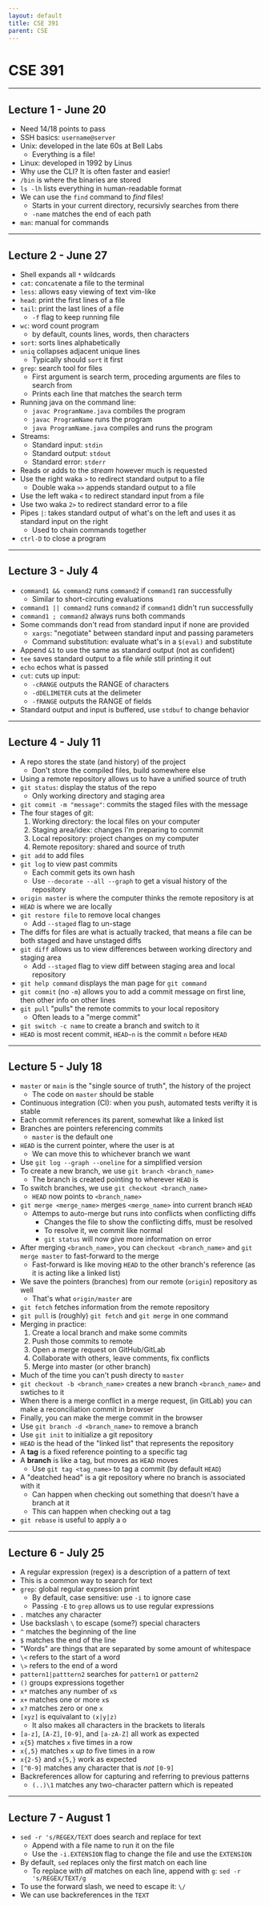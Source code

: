 ```yaml
---
layout: default
title: CSE 391
parent: CSE
---
```


# CSE 391

---

## Lecture 1 - June 20

- Need 14/18 points to pass
- SSH basics: `username@server`
- Unix: developed in the late 60s at Bell Labs
    - Everything is a file!
- Linux: developed in 1992 by Linus
- Why use the CLI? It is often faster and easier!
- `/bin` is where the binaries are stored
- `ls -lh` lists everything in `h`uman-readable format
- We can use the `find` command to *find* files!
    - Starts in your current directory, recursivly searches from there
    - `-name` matches the end of each path
- `man`: manual for commands

---

## Lecture 2 - June 27

- Shell expands all `*` wildcards
- `cat`: con`cat`enate a file to the terminal
- `less`: allows easy viewing of text vim-like
- `head`: print the first lines of a file
- `tail`: print the last lines of a file
    - `-f` flag to keep running file
- `wc`: word count program
    - by default, counts lines, words, then characters
- `sort`: sorts lines alphabetically
- `uniq` collapses adjacent unique lines
    - Typically should `sort` it first
- `grep`: search tool for files
    - First argument is search term, proceding arguments are files to search from
    - Prints each line that matches the search term
- Running java on the command line:
    - `javac ProgramName.java` combiles the program
    - `javac ProgramName` runs the program
    - `java ProgramName.java` compiles and runs the program
- Streams:
    - Standard input: `stdin`
    - Standard output: `stdout`
    - Standard error: `stderr`
- Reads or adds to the *stream* however much is requested
- Use the right waka `>` to redirect standard output to a file
    - Double waka `>>` appends standard output to a file
- Use the left waka `<` to redirect standard input from a file
- Use two waka `2>` to redirect standard error to a file
- Pipes `|`: takes standard output of what's on the left and uses it as standard input on the right
    - Used to chain commands together
- `ctrl-D` to close a program

---

## Lecture 3 - July 4

- `command1 && command2` runs `command2` if `command1` ran successfully
    - Similar to short-circuting evaluations
- `command1 || command2` runs `command2` if `command1` didn't run successfully
- `command1 ; command2` always runs both commands
- Some commands don't read from standard input if none are provided
    - `xargs`: "negotiate" between standard input and passing parameters
    - Command substitution: evaluate what's in a `$(eval)` and substitute
- Append `&1` to use the same as standard output (not as confident)
- `tee` saves standard output to a file *while* still printing it out
- `echo` echos what is passed
- `cut`: cuts up input:
    - `-cRANGE` outputs the RANGE of characters
    - `-dDELIMETER` cuts at the delimeter
    - `-fRANGE` outputs the RANGE of fields
- Standard output and input is buffered, use `stdbuf` to change behavior

---

## Lecture 4 - July 11

- A repo stores the state (and history) of the project
    - Don't store the compiled files, build somewhere else
- Using a remote repository allows us to have a unified source of truth
- `git status`: display the status of the repo
    - Only working directory and staging area
- `git commit -m "message"`: commits the staged files with the message
- The four stages of git:
    1. Working directory: the local files on your computer
    2. Staging area/idex: changes I'm preparing to commit
    3. Local repository: project changes on my computer
    4. Remote repository: shared and source of truth
- `git add` to add files
- `git log` to view past commits
    - Each commit gets its own hash
    - Use `--decorate --all --graph` to get a visual history of the repository
- `origin master` is where the computer thinks the remote repository is at
- `HEAD` is where we are locally
- `git restore file` to remove local changes
    - Add `--staged` flag to un-stage
- The diffs for files are what is actually tracked, that means a file can be both staged and have unstaged diffs
- `git diff` allows us to view differences between working directory and staging area
    - Add `--staged` flag to view diff between staging area and local repository
- `git help command` displays the man page for `git command`
- `git commit` (no `-m`) allows you to add a commit message on first line, then other info on other lines
- `git pull` "pulls" the remote commits to your local repository
    - Often leads to a "merge commit"
- `git switch -c name` to create a branch and switch to it
- `HEAD` is most recent commit, `HEAD~n` is the commit `n` before `HEAD`

---

## Lecture 5 - July 18

- `master` or `main` is the "single source of truth", the history of the project
    - The code on `master` should be stable
- Continuous integration (CI): when you push, automated tests verifty it is stable
- Each commit references its parent, somewhat like a linked list
- Branches are pointers referencing commits
    - `master` is the default one
- `HEAD` is the current pointer, where the user is at
    - We can move this to whichever branch we want
- Use `git log --graph --oneline` for a simplified version
- To create a new branch, we use `git branch <branch_name>`
    - The branch is created pointing to wherever `HEAD` is
- To switch branches, we use `git checkout <branch_name>`
    - `HEAD` now points to `<branch_name>`
- `git merge <merge_name>` merges `<merge_name>` into current branch `HEAD`
    - Attemps to auto-merge but runs into conflicts when conflicting diffs
        - Changes the file to show the conflicting diffs, must be resolved
        - To resolve it, we commit like normal
        - `git status` will now give more information on error
- After merging `<branch_name>`, you can `checkout <branch_name>` and `git merge master` to fast-forward to the merge
    - Fast-forward is like moving `HEAD` to the other branch's reference (as it is acting like a linked list)
- We save the pointers (branches) from our remote (`origin`) repository as well
    - That's what `origin/master` are
- `git fetch` fetches information from the remote repository
- `git pull` is (roughly) `git fetch` and `git merge` in one command
- Merging in practice:
    1. Create a local branch and make some commits
    2. Push those commits to remote
    3. Open a merge request on GitHub/GitLab
    4. Collaborate with others, leave comments, fix conflicts
    5. Merge into master (or other branch)
- Much of the time you can't push directy to `master`
- `git checkout -b <branch_name>` creates a new branch `<branch_name>` and swtiches to it
- When there is a merge conflict in a merge request, (in GitLab) you can make a reconciliation commit in browser
- Finally, you can make the merge commit in the browser
- Use `git branch -d <branch_name>` to remove a branch
- Use `git init` to initialize a git repository
- `HEAD` is the head of the "linked list" that represents the repository
- A **tag** is a fixed reference pointing to a specific tag
- A **branch** is like a tag, but moves as `HEAD` moves
    - Use `git tag <tag_name>` to tag a commit (by default `HEAD`)
- A "deatched head" is a git repository where no branch is associated with it
    - Can happen when checking out something that doesn't have a branch at it
    - This can happen when checking out a tag
- `git rebase` is useful to apply a o

---

## Lecture 6 - July 25

- A regular expression (regex) is a description of a pattern of text
- This is a common way to search for text
- `grep`: global regular expression print
    - By default, case sensitive: use `-i` to ignore case
    - Passing `-E` to `grep` allows us to use regular expressions
- `.` matches any character
- Use backslash `\` to escape (some?) special characters
- `^` matches the beginning of the line
- `$` matches the end of the line
- "Words" are things that are separated by some amount of whitespace
- `\<` refers to the start of a word
- `\>` refers to the end of a word
- `pattern1|patttern2` searches for `pattern1` or `pattern2`
- `()` groups expressions together 
- `x*` matches any number of `x`s
- `x+` matches one or more `x`s
- `x?` matches zero or one `x`
- `[xyz]` is equivalant to `(x|y|z)`
    - It also makes all characters in the brackets to literals
- `[a-z]`, `[A-Z]`, `[0-9]`, and `[a-zA-Z]` all work as expected
- `x{5}` matches `x` five times in a row
- `x{,5}` matches `x` *up to* five times in a row
- `x{2-5}` and `x{5,}` work as expected
- `[^0-9]` matches any character that is *not* `[0-9]`
- Backreferences allow for capturing and referring to previous patterns
    - `(..)\1` matches any two-character pattern which is repeated

---

## Lecture 7 - August 1

- `sed -r 's/REGEX/TEXT` does search and replace for text
    - Append with a file name to run it on the file
    - Use the `-i.EXTENSION` flag to change the file and use the `EXTENSION`
- By default, `sed` replaces only the first match on each line
    - To replace with *all* matches on each line, append with `g`: `sed -r 's/REGEX/TEXT/g`
- To use the forward slash, we need to escape it: `\/`
- We can use backreferences in the `TEXT`

